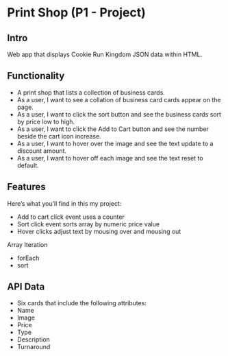 # Print Shop (P1 - Project)

## Intro

Web app that displays Cookie Run Kingdom JSON data within HTML.

## Functionality

- A print shop that lists a collection of business cards.
- As a user, I want to see a collation of business card cards appear on the page.
- As a user, I want to click the sort button and see the business cards sort by price low to high.
- As a user, I want to click the Add to Cart button and see the number beside the cart icon increase.
- As a user, I want to hover over the image and see the text update to a discount amount.
- As a user, I want to hover off each image and see the text reset to default.

## Features
Here’s what you’ll find in this my project: 
- Add to cart click event uses a counter
- Sort click event sorts array by numeric price value
- Hover clicks adjust text by mousing over and mousing out

Array Iteration
- forEach
- sort
 
 ## API Data
- Six cards that include the following attributes:
- Name
- Image
- Price
- Type
- Description
- Turnaround
